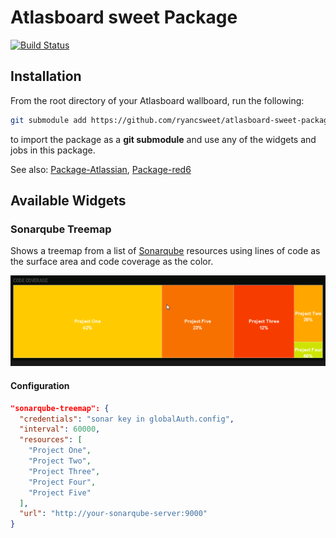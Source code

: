 Atlasboard sweet Package
========================
[![Build Status](https://travis-ci.org/ryancsweet/atlasboard-sweet-package.svg)](https://travis-ci.org/ryancsweet/atlasboard-sweet-package)

## Installation

From the root directory of your Atlasboard wallboard, run the following:

```bash
git submodule add https://github.com/ryancsweet/atlasboard-sweet-package.git packages/sweet
```

to import the package as a **git submodule** and use any of the widgets and jobs in this package.

See also: [Package-Atlassian](https://bitbucket.org/atlassian/atlasboard/wiki/Package-Atlassian), [Package-red6](https://github.com/red6/atlasboard-red6-package)

## Available Widgets

### Sonarqube Treemap
Shows a treemap from a list of [Sonarqube](http://www.sonarqube.org)
resources using lines of code as the surface area and code coverage
as the color. 

![](screenshots/widget-sonarqube-treemap.png?raw=true)

#### Configuration
```JSON
"sonarqube-treemap": {
  "credentials": "sonar key in globalAuth.config",
  "interval": 60000,
  "resources": [
    "Project One", 
    "Project Two", 
    "Project Three", 
    "Project Four", 
    "Project Five"
  ],
  "url": "http://your-sonarqube-server:9000"
}
```
